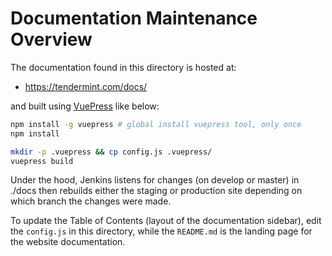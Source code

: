 # Documentation Maintenance Overview

The documentation found in this directory is hosted at:

- https://tendermint.com/docs/

and built using [VuePress](https://vuepress.vuejs.org/) like below:

```bash
npm install -g vuepress # global install vuepress tool, only once
npm install

mkdir -p .vuepress && cp config.js .vuepress/
vuepress build
```

Under the hood, Jenkins listens for changes (on develop or master) in ./docs then rebuilds
either the staging or production site depending on which branch the changes were made.

To update the Table of Contents (layout of the documentation sidebar), edit the
`config.js` in this directory, while the `README.md` is the landing page for the
website documentation.


